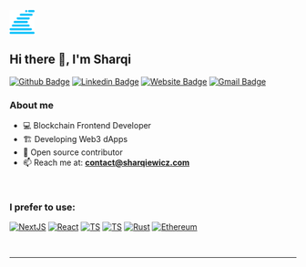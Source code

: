[<img src="https://github.com/Sharqiewicz/szarkiewicz-com/blob/main/src/assets/logo-light.svg" alt="Szarkiewicz logo" height="42" />][website]
## Hi there 👋, I'm Sharqi

[![Github Badge](https://img.shields.io/badge/sharqiewicz-1E1E1E?style=flat&logo=Github&logoColor=white&link=https://github.com/Sharqiewicz/)][github]
[![Linkedin Badge](https://img.shields.io/badge/sharqiewicz-45B5B3?style=flat&logo=Linkedin&logoColor=white&link=https://www.linkedin.com/in/kacperszarkiewicz/)][linkedin]
[![Website Badge](https://img.shields.io/badge/sharqiewicz.com-79D8BA?style=flat&logo=Google-Chrome&logoColor=white&link=https://sharqiewicz.com)][website]
[![Gmail Badge](https://img.shields.io/badge/contact@sharqiewicz.com-red?style=flat&logo=Gmail&logoColor=white&link=mailto:contact@sharqiewicz.com)](mailto:contact@sharqiewicz.com)


### About me

- 💻 Blockchain Frontend Developer
- 🏗️ Developing Web3 dApps
- 💙 Open source contributor
- 📫 Reach me at: **[contact@sharqiewicz.com](contact@sharqiewicz.com)**

<br />

### I prefer to use:

[<img src="https://cdn.svgporn.com/logos/nextjs-icon.svg" alt="NextJS" height="42" />][website]
[<img src="https://cdn.svgporn.com/logos/react.svg" alt="React" height="42" />][website]
[<img src="https://cdn.svgporn.com/logos/typescript-icon.svg" alt="TS" height="42" />][website]
[<img src="https://cdn.svgporn.com/logos/svelte-icon.svg" alt="TS" height="42" />][website]
[<img src="https://cdn.svgporn.com/logos/rust.svg" alt="Rust" height="42" />][website]
[<img src="https://cdn.svgporn.com/logos/ethereum.svg" alt="Ethereum" height="42" />][website]

<br />

---

[email]: contact@sharqiewicz.com
[website]: https://sharqiewicz.com/
[github]: https://github.com/Sharqiewicz/
[linkedin]: https://www.linkedin.com/in/kacperszarkiewicz/
